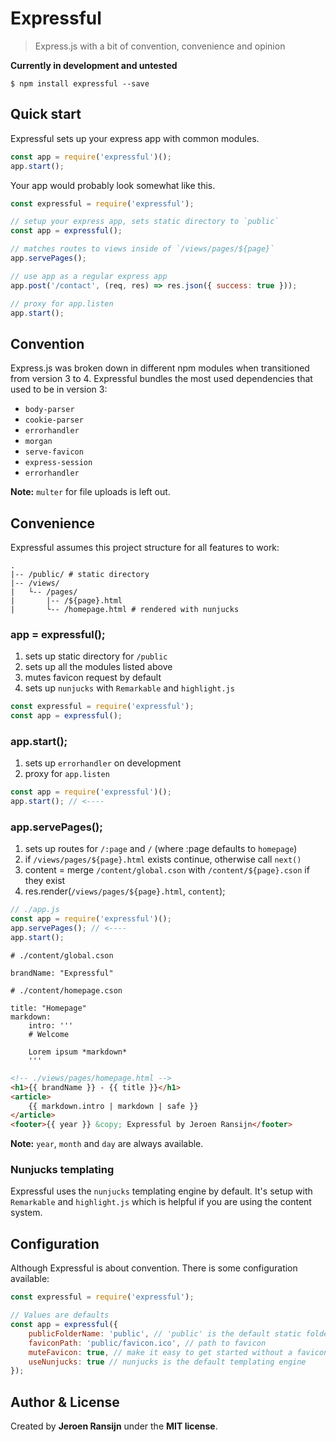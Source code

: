 # Expressful
> Express.js with a bit of convention, convenience and opinion

**Currently in development and untested**

```
$ npm install expressful --save
```

## Quick start

Expressful sets up your express app with common modules.

```javascript
const app = require('expressful')();
app.start();
```

Your app would probably look somewhat like this.

```javascript
const expressful = require('expressful');

// setup your express app, sets static directory to `public`
const app = expressful();

// matches routes to views inside of `/views/pages/${page}`
app.servePages();

// use app as a regular express app
app.post('/contact', (req, res) => res.json({ success: true }));

// proxy for app.listen
app.start();
```

## Convention

Express.js was broken down in different npm modules when transitioned from version 3 to 4. Expressful bundles the most used dependencies that used to be in version 3:

* `body-parser`
* `cookie-parser`
* `errorhandler`
* `morgan`
* `serve-favicon`
* `express-session`
* `errorhandler`

**Note:** `multer` for file uploads is left out.

## Convenience

Expressful assumes this project structure for all features to work:

```
.
|-- /public/ # static directory
|-- /views/
|   └-- /pages/
|       |-- /${page}.html
|       └-- /homepage.html # rendered with nunjucks
```

### app = expressful();

1. sets up static directory for `/public`
2. sets up all the modules listed above
3. mutes favicon request by default
4. sets up `nunjucks` with `Remarkable` and `highlight.js`

```javascript
const expressful = require('expressful');
const app = expressful();
```

### app.start();

1. sets up `errorhandler` on development
2. proxy for `app.listen`

```javascript
const app = require('expressful')();
app.start(); // <----
```

### app.servePages();

1. sets up routes for `/:page` and `/` (where :page defaults to `homepage`)
2. if `/views/pages/${page}.html` exists continue, otherwise call `next()`
3. content = merge `/content/global.cson` with `/content/${page}.cson` if they exist
4. res.render(`/views/pages/${page}.html`, `content`);

```javascript
// ./app.js
const app = require('expressful')();
app.servePages(); // <----
app.start();
```

```CSON
# ./content/global.cson

brandName: "Expressful"
```

```CSON
# ./content/homepage.cson

title: "Homepage"
markdown:
	intro: '''
	# Welcome

	Lorem ipsum *markdown*
	'''
```

```html
<!-- ./views/pages/homepage.html -->
<h1>{{ brandName }} - {{ title }}</h1>
<article>
	{{ markdown.intro | markdown | safe }}
</article>
<footer>{{ year }} &copy; Expressful by Jeroen Ransijn</footer>
```

**Note:** `year`, `month` and `day` are always available.


### Nunjucks templating

Expressful uses the `nunjucks` templating engine by default. It's setup with `Remarkable` and `highlight.js` which is helpful if you are using the content system.


## Configuration

Although Expressful is about convention. There is some configuration available:

```javascript
const expressful = require('expressful');

// Values are defaults
const app = expressful({
	publicFolderName: 'public', // 'public' is the default static folder
	faviconPath: 'public/favicon.ico', // path to favicon
	muteFavicon: true, // make it easy to get started without a favicon
	useNunjucks: true // nunjucks is the default templating engine
});
```

## Author & License

Created by **Jeroen Ransijn** under the **MIT license**.
